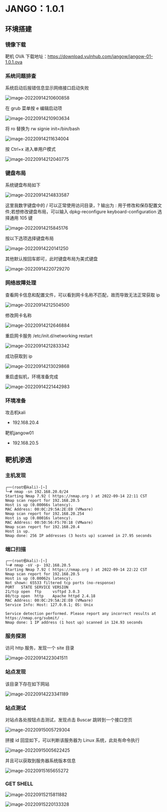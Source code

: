 # JANGO：1.0.1

## 环境搭建

### 镜像下载

靶机 OVA 下载地址：https://download.vulnhub.com/jangow/jangow-01-1.0.1.ova



### 系统问题排查

系统启动后报错信息显示网络接口启动失败

![image-20220914210600858](..\img\JANGOW：1.0.1\image-20220914210600858.png)



在 grub 菜单按 e 编辑启动项

![image-20220914210903634](../img/JANGOW：1.0.1/image-20220914210903634.png)



将 ro 替换为 rw signie init=/bin/bash

![image-20220914211634004](../img/JANGOW：1.0.1/image-20220914211634004.png)



按 Ctrl+x 进入单用户模式

![image-20220914212040775](../img/JANGOW：1.0.1/image-20220914212040775.png)



### 键盘布局

系统键盘布局如下

![image-20220914214833587](../img/JANGOW：1.0.1/image-20220914214833587.png)



这里我数字键盘中的 / 可以正常使用访问目录，? 输出为 : 用于修改和保存配置文件;若想修改键盘布局，可以输入 dpkg-reconfigure keyboard-configuration 选择通用 105 键

![image-20220914215845176](../img/JANGOW：1.0.1/image-20220914215845176.png)



按以下选项选择键盘布局

![image-20220914220141250](../img/JANGOW：1.0.1/image-20220914220141250.png)



其他默认按回车即可，此时键盘布局为美式键盘

![image-20220914220729270](../img/JANGOW：1.0.1/image-20220914220729270.png)



### 网络故障处理

查看网卡信息和配置文件，可以看到网卡名称不匹配，故而导致无法正常获取 ip

![image-20220914212504500](../img/JANGOW：1.0.1/image-20220914212504500.png)



修改网卡名称

![image-20220914212646884](../img/JANGOW：1.0.1/image-20220914212646884.png)



重启网卡服务 /etc/init.d/networking restart

![image-20220914212833342](../img/JANGOW：1.0.1/image-20220914212833342.png)



成功获取到 ip

![image-20220914213029868](../img/JANGOW：1.0.1/image-20220914213029868.png)



重启虚拟机，环境准备完成

![image-20220914221442983](../img/JANGOW：1.0.1/image-20220914221442983.png)



### 环境准备

攻击机kali

- 192.168.20.4

靶机jangow01

- 192.168.20.5



## 靶机渗透

### 主机发现

```shell
┌──(root㉿kali)-[~]
└─# nmap -sn 192.168.20.0/24
Starting Nmap 7.92 ( https://nmap.org ) at 2022-09-14 22:11 CST
Nmap scan report for 192.168.20.5
Host is up (0.00066s latency).
MAC Address: 00:0C:29:5A:2E:E0 (VMware)
Nmap scan report for 192.168.20.254
Host is up (0.00016s latency).
MAC Address: 00:50:56:F5:70:18 (VMware)
Nmap scan report for 192.168.20.4
Host is up.
Nmap done: 256 IP addresses (3 hosts up) scanned in 27.95 seconds

```



### 端口扫描

```shell
┌──(root㉿kali)-[~]
└─# nmap -sV -p- 192.168.20.5   
Starting Nmap 7.92 ( https://nmap.org ) at 2022-09-14 22:22 CST
Nmap scan report for 192.168.20.5
Host is up (0.00062s latency).
Not shown: 65533 filtered tcp ports (no-response)
PORT   STATE SERVICE VERSION
21/tcp open  ftp     vsftpd 3.0.3
80/tcp open  http    Apache httpd 2.4.18
MAC Address: 00:0C:29:5A:2E:E0 (VMware)
Service Info: Host: 127.0.0.1; OS: Unix

Service detection performed. Please report any incorrect results at https://nmap.org/submit/ .
Nmap done: 1 IP address (1 host up) scanned in 124.93 seconds

```



### 服务探测

访问 http 服务，发现一个 site 目录

![image-20220914223041511](../img/JANGOW：1.0.1/image-20220914223041511.png)

### 站点发现

该目录下存在如下网站

![image-20220914223341189](../img/JANGOW：1.0.1/image-20220914223341189.png)



### 站点测试

对站点各处按钮点击测试，发现点击 Buscar 跳转到一个接口空页

![image-20220915005729304](../img/JANGOW：1.0.1/image-20220915005729304.png)



拼接 id 回显如下，可以判断该服务器为 Linux 系统，此处有命令执行

![image-20220915005622425](../img/JANGOW：1.0.1/image-20220915005622425.png)



并且可以获取到服务器系统版本信息

![image-20220915165655272](../img/JANGOW：1.0.1/image-20220915165655272.png)



### GET SHELL

![image-20220915215811882](../img/JANGOW：1.0.1/image-20220915215811882.png)

![image-20220915220133328](../img/JANGOW：1.0.1/image-20220915220133328.png)
